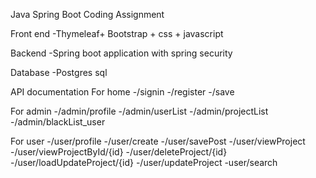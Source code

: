 Java Spring Boot Coding Assignment

Front end 
-Thymeleaf+ Bootstrap + css + javascript 

Backend 
-Spring boot application with spring security

Database
-Postgres sql


API documentation
For home
-/signin
-/register
-/save

For admin
-/admin/profile
-/admin/userList
-/admin/projectList
-/admin/blackList_user

For user
-/user/profile
-/user/create
-/user/savePost
-/user/viewProject
-/user/viewProjectById/{id}
-/user/deleteProject/{id}
-/user/loadUpdateProject/{id}
-/user/updateProject
-user/search
